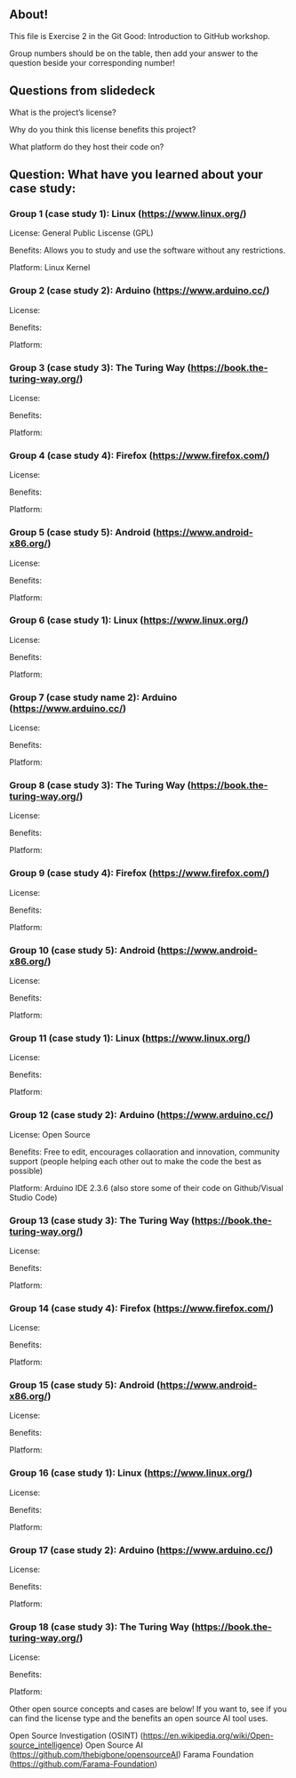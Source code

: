 ## About!
This file is Exercise 2 in the Git Good: Introduction to GitHub workshop. 

Group numbers should be on the table, then add your answer to the question beside your corresponding number!

## Questions from slidedeck
What is the project’s license?

Why do you think this license benefits this project?

What platform do they host their code on?

## Question: What have you learned about your case study:

### Group 1 (case study 1): Linux (https://www.linux.org/)
License: General Public Liscense (GPL)

Benefits: Allows you to study and use the software without any restrictions.

Platform: Linux Kernel

### Group 2 (case study 2): Arduino (https://www.arduino.cc/)
License:

Benefits:

Platform:

### Group 3 (case study 3): The Turing Way (https://book.the-turing-way.org/)
License:

Benefits:

Platform:

### Group 4 (case study 4): Firefox (https://www.firefox.com/)
License:

Benefits:

Platform:

### Group 5 (case study 5): Android (https://www.android-x86.org/)

License:

Benefits:

Platform:
### Group 6 (case study 1): Linux (https://www.linux.org/)

License:

Benefits:

Platform:


### Group 7 (case study name 2): Arduino (https://www.arduino.cc/)

License:

Benefits:

Platform:
### Group 8 (case study 3): The Turing Way (https://book.the-turing-way.org/)

License:

Benefits:

Platform:
### Group 9 (case study 4): Firefox (https://www.firefox.com/)

License:

Benefits:

Platform:
### Group 10 (case study 5): Android (https://www.android-x86.org/)

License:

Benefits:

Platform:
### Group 11 (case study 1): Linux (https://www.linux.org/)

License:

Benefits:

Platform:
### Group 12 (case study 2): Arduino (https://www.arduino.cc/)

License: Open Source    

Benefits: Free to edit, encourages collaoration and innovation, community support (people helping each other out to make the code the best as possible)

Platform: Arduino IDE 2.3.6  (also store some of their code on Github/Visual Studio Code)
### Group 13 (case study 3): The Turing Way (https://book.the-turing-way.org/)

License:

Benefits:

Platform:
### Group 14 (case study 4): Firefox (https://www.firefox.com/)

License:

Benefits:

Platform:
### Group 15 (case study 5): Android (https://www.android-x86.org/)
License:

Benefits:

Platform:
### Group 16 (case study 1): Linux (https://www.linux.org/)

License:

Benefits:

Platform:
### Group 17 (case study 2): Arduino (https://www.arduino.cc/)

License:

Benefits:

Platform:

### Group 18 (case study 3): The Turing Way (https://book.the-turing-way.org/)
License:

Benefits:

Platform:

Other open source concepts and cases are below! If you want to, see if you can find the license type and the benefits an open source AI tool uses.

Open Source Investigation (OSINT) (https://en.wikipedia.org/wiki/Open-source_intelligence) Open Source AI (https://github.com/thebigbone/opensourceAI) Farama Foundation (https://github.com/Farama-Foundation)
